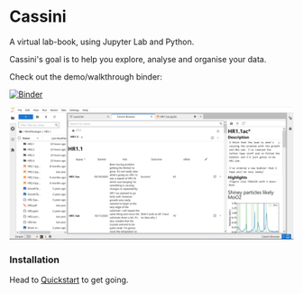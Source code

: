 # Cassini

A virtual lab-book, using Jupyter Lab and Python. 

Cassini's goal is to help you explore, analyse and organise your data.

Check out the demo/walkthrough binder:

[![Binder](https://mybinder.org/badge_logo.svg)](https://mybinder.org/v2/gh/0Hughman0/Cassini/HEAD?urlpath=lab/tree/Home.ipynb)

![Screenshot](doc_src/_static/JLGui.png)

### Installation

Head to [Quickstart](https://0hughman0.github.io/Cassini/latest/quickstart.html) to get going.
